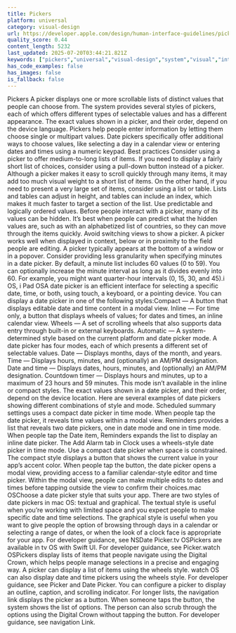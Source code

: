 ```yaml
---
title: Pickers
platform: universal
category: visual-design
url: https://developer.apple.com/design/human-interface-guidelines/pickers
quality_score: 0.44
content_length: 5232
last_updated: 2025-07-20T03:44:21.821Z
keywords: ["pickers","universal","visual-design","system","visual","interface","color","navigation"]
has_code_examples: false
has_images: false
is_fallback: false
---
```


Pickers A picker displays one or more scrollable lists of distinct values that people can choose from. The system provides several styles of pickers, each of which offers different types of selectable values and has a different appearance. The exact values shown in a picker, and their order, depend on the device language. Pickers help people enter information by letting them choose single or multipart values. Date pickers specifically offer additional ways to choose values, like selecting a day in a calendar view or entering dates and times using a numeric keypad. Best practices Consider using a picker to offer medium-to-long lists of items. If you need to display a fairly short list of choices, consider using a pull-down button instead of a picker. Although a picker makes it easy to scroll quickly through many items, it may add too much visual weight to a short list of items. On the other hand, if you need to present a very large set of items, consider using a list or table. Lists and tables can adjust in height, and tables can include an index, which makes it much faster to target a section of the list. Use predictable and logically ordered values. Before people interact with a picker, many of its values can be hidden. It’s best when people can predict what the hidden values are, such as with an alphabetized list of countries, so they can move through the items quickly. Avoid switching views to show a picker. A picker works well when displayed in context, below or in proximity to the field people are editing. A picker typically appears at the bottom of a window or in a popover. Consider providing less granularity when specifying minutes in a date picker. By default, a minute list includes 60 values (0 to 59). You can optionally increase the minute interval as long as it divides evenly into 60. For example, you might want quarter-hour intervals (0, 15, 30, and 45).i OS, i Pad OSA date picker is an efficient interface for selecting a specific date, time, or both, using touch, a keyboard, or a pointing device. You can display a date picker in one of the following styles:Compact — A button that displays editable date and time content in a modal view. Inline — For time only, a button that displays wheels of values; for dates and times, an inline calendar view. Wheels — A set of scrolling wheels that also supports data entry through built-in or external keyboards. Automatic — A system-determined style based on the current platform and date picker mode. A date picker has four modes, each of which presents a different set of selectable values. Date — Displays months, days of the month, and years. Time — Displays hours, minutes, and (optionally) an AM/PM designation. Date and time — Displays dates, hours, minutes, and (optionally) an AM/PM designation. Countdown timer — Displays hours and minutes, up to a maximum of 23 hours and 59 minutes. This mode isn’t available in the inline or compact styles. The exact values shown in a date picker, and their order, depend on the device location. Here are several examples of date pickers showing different combinations of style and mode. Scheduled summary settings uses a compact date picker in time mode. When people tap the date picker, it reveals time values within a modal view. Reminders provides a list that reveals two date pickers, one in date mode and one in time mode. When people tap the Date item, Reminders expands the list to display an inline date picker. The Add Alarm tab in Clock uses a wheels-style date picker in time mode. Use a compact date picker when space is constrained. The compact style displays a button that shows the current value in your app’s accent color. When people tap the button, the date picker opens a modal view, providing access to a familiar calendar-style editor and time picker. Within the modal view, people can make multiple edits to dates and times before tapping outside the view to confirm their choices.mac OSChoose a date picker style that suits your app. There are two styles of date pickers in mac OS: textual and graphical. The textual style is useful when you’re working with limited space and you expect people to make specific date and time selections. The graphical style is useful when you want to give people the option of browsing through days in a calendar or selecting a range of dates, or when the look of a clock face is appropriate for your app. For developer guidance, see NSDate Picker.tv OSPickers are available in tv OS with Swift UI. For developer guidance, see Picker.watch OSPickers display lists of items that people navigate using the Digital Crown, which helps people manage selections in a precise and engaging way. A picker can display a list of items using the wheels style. watch OS can also display date and time pickers using the wheels style. For developer guidance, see Picker and Date Picker. You can configure a picker to display an outline, caption, and scrolling indicator. For longer lists, the navigation link displays the picker as a button. When someone taps the button, the system shows the list of options. The person can also scrub through the options using the Digital Crown without tapping the button. For developer guidance, see navigation Link.